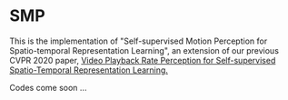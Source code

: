 # SMP
This is the implementation of "Self-supervised Motion Perception for Spatio-temporal Representation Learning", an extension of our previous CVPR 2020 paper, [Video Playback Rate Perception for Self-supervised Spatio-Temporal Representation Learning.](https://openaccess.thecvf.com/content_CVPR_2020/papers/Yao_Video_Playback_Rate_Perception_for_Self-Supervised_Spatio-Temporal_Representation_Learning_CVPR_2020_paper.pdf)

Codes come soon ...

